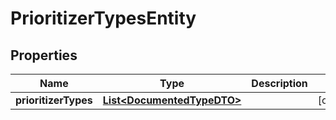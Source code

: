 
# PrioritizerTypesEntity

## Properties
Name | Type | Description | Notes
------------ | ------------- | ------------- | -------------
**prioritizerTypes** | [**List&lt;DocumentedTypeDTO&gt;**](DocumentedTypeDTO.md) |  |  [optional]



